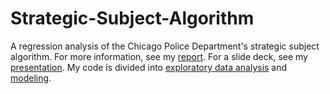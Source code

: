 # Strategic-Subject-Algorithm
A regression analysis of the Chicago Police Department's strategic subject algorithm. For more information, see my [report](report/report.pdf). For a slide deck, see my [presentation](presentation/presentation.pdf). My code is divided into [exploratory data analysis](EDA.ipynb) and [modeling](regression.ipynb).
